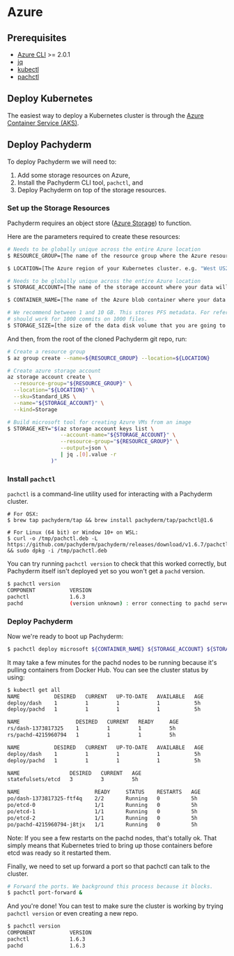 # Azure

## Prerequisites

* [Azure CLI](https://docs.microsoft.com/en-us/cli/azure/install-azure-cli) >= 2.0.1
* [jq](https://stedolan.github.io/jq/download/)
* [kubectl](https://docs.microsoft.com/cli/azure/aks?view=azure-cli-latest#az_aks_install_cli)
* [pachctl](#install-pachctl)

## Deploy Kubernetes

The easiest way to deploy a Kubernetes cluster is through the [Azure Container Service (AKS)](https://docs.microsoft.com/azure/aks/tutorial-kubernetes-deploy-cluster).

## Deploy Pachyderm

To deploy Pachyderm we will need to:

1. Add some storage resources on Azure, 
2. Install the Pachyderm CLI tool, `pachctl`, and
3. Deploy Pachyderm on top of the storage resources.

### Set up the Storage Resources

Pachyderm requires an object store ([Azure Storage](https://azure.microsoft.com/documentation/articles/storage-introduction/)) to function. 

Here are the parameters required to create these resources:

```sh
# Needs to be globally unique across the entire Azure location
$ RESOURCE_GROUP=[The name of the resource group where the Azure resources will be organized]

$ LOCATION=[The Azure region of your Kubernetes cluster. e.g. "West US2"]

# Needs to be globally unique across the entire Azure location
$ STORAGE_ACCOUNT=[The name of the storage account where your data will be stored]

$ CONTAINER_NAME=[The name of the Azure blob container where your data will be stored]

# We recommend between 1 and 10 GB. This stores PFS metadata. For reference 1GB
# should work for 1000 commits on 1000 files.
$ STORAGE_SIZE=[the size of the data disk volume that you are going to create, in GBs. e.g. "10"]
```

And then, from the root of the cloned Pachyderm git repo, run:

```sh
# Create a resource group
$ az group create --name=${RESOURCE_GROUP} --location=${LOCATION}

# Create azure storage account
az storage account create \
  --resource-group="${RESOURCE_GROUP}" \
  --location="${LOCATION}" \
  --sku=Standard_LRS \
  --name="${STORAGE_ACCOUNT}" \
  --kind=Storage

# Build microsoft tool for creating Azure VMs from an image
$ STORAGE_KEY="$(az storage account keys list \
                 --account-name="${STORAGE_ACCOUNT}" \
                 --resource-group="${RESOURCE_GROUP}" \
                 --output=json \
                 | jq .[0].value -r
              )"
```

### Install `pachctl`

`pachctl` is a command-line utility used for interacting with a Pachyderm cluster.

```shell
# For OSX:
$ brew tap pachyderm/tap && brew install pachyderm/tap/pachctl@1.6

# For Linux (64 bit) or Window 10+ on WSL:
$ curl -o /tmp/pachctl.deb -L https://github.com/pachyderm/pachyderm/releases/download/v1.6.7/pachctl_1.6.7_amd64.deb && sudo dpkg -i /tmp/pachctl.deb
```

You can try running `pachctl version` to check that this worked correctly, but Pachyderm itself isn't deployed yet so you won't get a `pachd` version.

```sh
$ pachctl version
COMPONENT           VERSION
pachctl             1.6.3
pachd               (version unknown) : error connecting to pachd server at address (0.0.0.0:30650): context deadline exceeded.
```

### Deploy Pachyderm

Now we're ready to boot up Pachyderm:

```sh
$ pachctl deploy microsoft ${CONTAINER_NAME} ${STORAGE_ACCOUNT} ${STORAGE_KEY} ${STORAGE_SIZE} --dynamic-etcd-nodes 1 --dashboard
```

It may take a few minutes for the pachd nodes to be running because it's pulling containers from Docker Hub. You can see the cluster status by using:

```sh
$ kubectl get all
NAME           DESIRED   CURRENT   UP-TO-DATE   AVAILABLE   AGE
deploy/dash    1         1         1            1           5h
deploy/pachd   1         1         1            1           5h

NAME                  DESIRED   CURRENT   READY     AGE
rs/dash-1373817325    1         1         1         5h
rs/pachd-4215960794   1         1         1         5h

NAME           DESIRED   CURRENT   UP-TO-DATE   AVAILABLE   AGE
deploy/dash    1         1         1            1           5h
deploy/pachd   1         1         1            1           5h

NAME                DESIRED   CURRENT   AGE
statefulsets/etcd   3         3         5h

NAME                        READY     STATUS    RESTARTS   AGE
po/dash-1373817325-ftf4q    2/2       Running   0          5h
po/etcd-0                   1/1       Running   0          5h
po/etcd-1                   1/1       Running   0          5h
po/etcd-2                   1/1       Running   0          5h
po/pachd-4215960794-j8tjx   1/1       Running   0          5h
```

Note: If you see a few restarts on the pachd nodes, that's totally ok. That simply means that Kubernetes tried to bring up those containers before etcd was ready so it restarted them.

Finally, we need to set up forward a port so that pachctl can talk to the cluster.

```sh
# Forward the ports. We background this process because it blocks.
$ pachctl port-forward &
```

And you're done! You can test to make sure the cluster is working by trying `pachctl version` or even creating a new repo.

```sh
$ pachctl version
COMPONENT           VERSION
pachctl             1.6.3
pachd               1.6.3
```

